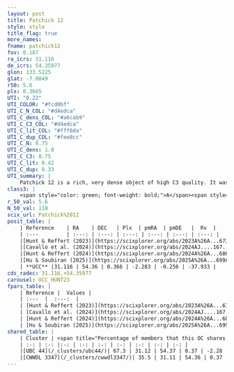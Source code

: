 ```yaml
---
layout: post
title: Patchick 12
style: style
title_flag: true
more_names: 
fname: patchick12
fov: 0.187
ra_icrs: 31.116
de_icrs: 54.35977
glon: 133.5225
glat: -7.0049
r50: 5.6
plx: 0.3665
UTI: "0.22"
UTI_COLOR: "#fcd0bf"
UTI_C_N_COL: "#d4edca"
UTI_C_dens_COL: "#a6cab9"
UTI_C_C3_COL: "#d4edca"
UTI_C_lit_COL: "#fff6da"
UTI_C_dup_COL: "#fee8cc"
UTI_C_N: 0.75
UTI_C_dens: 1.0
UTI_C_C3: 0.75
UTI_C_lit: 0.42
UTI_C_dup: 0.33
UTI_summary: |
    Patchick 12 is a rich, very dense object of high C3 quality. It was recently reported in the literature.<br><br><span style="color: #99180f; font-weight: bold;">Warning: </span>This is possibly a duplicated object, which shares a significant percentage of members with at least one previously reported entry.
class3: |
    <span style="color: green; font-weight: bold;">A</span><span style="color: #FFC300; font-weight: bold;">B</span>
r_50_val: 5.6
N_50_val: 110
scix_url: Patchick%2012
posit_table: |
    | Reference    | RA    | DEC   | Plx  | pmRA  | pmDE   |  Rv  |
    | :---         | :---: | :---: | :---: | :---: | :---: | :---: |
    |[Hunt & Reffert (2023)](https://scixplorer.org/abs/2023A%26A...673A.114H) | 31.091 | 54.363 | 0.364 | -2.289 | -0.222 | -44.592 |
    |[Cavallo et al. (2024)](https://scixplorer.org/abs/2024AJ....167...12C) | 31.154 | 54.36 | 0.364 | -- | -- | -- |
    |[Hunt & Reffert (2024)](https://scixplorer.org/abs/2024A%26A...686A..42H) | 31.091 | 54.363 | 0.364 | -2.289 | -0.222 | -44.592 |
    |[Hu & Soubiran (2025)](https://scixplorer.org/abs/2025A%26A...699A.246H) | 31.154 | 54.36 | -- | -- | -- | -- |
    | **UCC** |31.116 | 54.36 | 0.366 | -2.283 | -0.256 | -37.933 | 
cds_radec: 31.116,+54.35977
carousel: UCC_HUNT23
fpars_table: |
    | Reference |  Values |
    | :---  |  :---:  |
    | [Hunt & Reffert (2023)](https://scixplorer.org/abs/2023A%26A...673A.114H) | `AV50=0.417, diffAV50=1.362, MOD50=11.979, logAge50=9.011` |
    | [Cavallo et al. (2024)](https://scixplorer.org/abs/2024AJ....167...12C) | `AV50=1.15, dMod50=11.77, logAge50=8.92, [Fe/H]50=-0.51` |
    | [Hunt & Reffert (2024)](https://scixplorer.org/abs/2024A%26A...686A..42H) | `MassJ=319.063` |
    | [Hu & Soubiran (2025)](https://scixplorer.org/abs/2025A%26A...699A.246H) | `MA22=-0.16, MA23f=-0.23, MA23g=-0.1, MZ23=-0.09, MK24=-0.21, MF24=-0.11` |
shared_table: |
    | Cluster | <span title="Percentage of members that this OC shares with the ones listed">%</span>   | RA   | DEC   | Plx   | pmRA  | pmDE  | Rv | UTI |
    | :-: | :-: |:-: | :-: | :-: | :-: | :-: | :-: | :-: |
    |[UBC 44](/_clusters/ubc44/)| 67.3 | 31.12 | 54.37 | 0.37 | -2.28 | -0.26 | -37.93 |0.57 |
    |[CWWDL 3347](/_clusters/cwwdl3347/)| 35.5 | 31.11 | 54.36 | 0.37 | -2.3 | -0.25 | -37.93 |0.0 |
---
```

